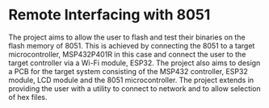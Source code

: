 # Remote Interfacing with 8051

The project aims to allow the user to flash and test their binaries on the flash memory of 8051.
This is achieved by connecting the 8051 to a target microcontroller, MSP432P401R in this case and connect the user to the target controller via a Wi-Fi module, ESP32.
The project also aims to design a PCB for the target system consisting of the MSP432 controller, ESP32 module, LCD module and the 8051 microcontroller.
The project extends in providing the user with a utility to connect to network and to allow selection of hex files.
